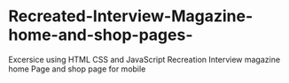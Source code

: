 # Recreated-Interview-Magazine-home-and-shop-pages-
Excersice using HTML CSS and JavaScript
Recreation Interview magazine home Page and shop page for mobile


